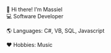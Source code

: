 :raising_hand: Hi there! I’m Massiel  
:computer: Software Developer 

:earth_americas: Languages: C#, VB, SQL, Javascript

:heart: Hobbies: Music 
